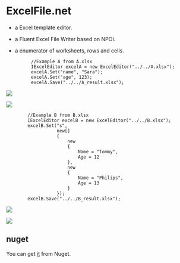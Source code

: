 ExcelFile.net
=============

+ a Excel template editor.
+ a Fluent Excel File Writer based on NPOI.
+ a enumerator of worksheets, rows and cells.

            //Example A from A.xlsx
            IExcelEditor excelA = new ExcelEditor("../../A.xlsx");
            excelA.Set("name", "Sara");
            excelA.Set("age", 123);
            excelA.Save("../../A_result.xlsx");

![](https://raw.githubusercontent.com/plantain-00/ExcelFile.net/master/images/A.PNG)

![](https://raw.githubusercontent.com/plantain-00/ExcelFile.net/master/images/A_result.PNG)

            //Example B from B.xlsx
            IExcelEditor excelB = new ExcelEditor("../../B.xlsx");
            excelB.Set("s",
                       new[]
                       {
                           new
                           {
                               Name = "Tommy",
                               Age = 12
                           },
                           new
                           {
                               Name = "Philips",
                               Age = 13
                           }
                       });
            excelB.Save("../../B_result.xlsx");

![](https://raw.githubusercontent.com/plantain-00/ExcelFile.net/master/images/B.PNG)

![](https://raw.githubusercontent.com/plantain-00/ExcelFile.net/master/images/B_result.PNG)

## nuget
You can get [it](https://www.nuget.org/packages/ExcelFile.net) from Nuget.

